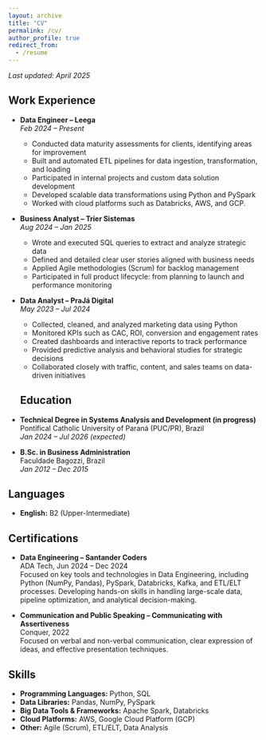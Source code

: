 ```yaml
---
layout: archive
title: "CV"
permalink: /cv/
author_profile: true
redirect_from:
  - /resume
---
```


_Last updated: April 2025_

## Work Experience

- **Data Engineer – Leega**  
  *Feb 2024 – Present*  
  - Conducted data maturity assessments for clients, identifying areas for improvement  
  - Built and automated ETL pipelines for data ingestion, transformation, and loading  
  - Participated in internal projects and custom data solution development  
  - Developed scalable data transformations using Python and PySpark  
  - Worked with cloud platforms such as Databricks, AWS, and GCP.  

- **Business Analyst – Trier Sistemas**  
  *Aug 2024 – Jan 2025*  
  - Wrote and executed SQL queries to extract and analyze strategic data  
  - Defined and detailed clear user stories aligned with business needs  
  - Applied Agile methodologies (Scrum) for backlog management  
  - Participated in full product lifecycle: from planning to launch and performance monitoring  

- **Data Analyst – PraJá Digital**  
  *May 2023 – Jul 2024*  
  - Collected, cleaned, and analyzed marketing data using Python  
  - Monitored KPIs such as CAC, ROI, conversion and engagement rates  
  - Created dashboards and interactive reports to track performance  
  - Provided predictive analysis and behavioral studies for strategic decisions  
  - Collaborated closely with traffic, content, and sales teams on data-driven initiatives  

  ## Education

- **Technical Degree in Systems Analysis and Development (in progress)**  
  Pontifical Catholic University of Paraná (PUC/PR), Brazil  
  *Jan 2024 – Jul 2026 (expected)*

- **B.Sc. in Business Administration**  
  Faculdade Bagozzi, Brazil  
  *Jan 2012 – Dec 2015*

## Languages

- **English:** B2 (Upper-Intermediate)

## Certifications

- **Data Engineering – Santander Coders**  
  ADA Tech, Jun 2024 – Dec 2024  
  Focused on key tools and technologies in Data Engineering, including Python (NumPy, Pandas), PySpark, Databricks, Kafka, and ETL/ELT processes. Developing hands-on skills in handling large-scale data, pipeline optimization, and analytical decision-making.

- **Communication and Public Speaking – Communicating with Assertiveness**  
  Conquer, 2022  
  Focused on verbal and non-verbal communication, clear expression of ideas, and effective presentation techniques.

## Skills

- **Programming Languages:** Python, SQL  
- **Data Libraries:** Pandas, NumPy, PySpark  
- **Big Data Tools & Frameworks:** Apache Spark, Databricks  
- **Cloud Platforms:** AWS, Google Cloud Platform (GCP)  
- **Other:** Agile (Scrum), ETL/ELT, Data Analysis  